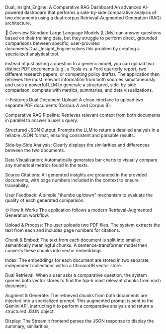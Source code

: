 Dual_Insight_Engine: A Comparative RAG Dashboard
An advanced AI-powered dashboard that performs a side-by-side comparative analysis of two documents using a dual-corpus Retrieval-Augmented Generation (RAG) architecture.

🚀 Overview
Standard Large Language Models (LLMs) can answer questions based on their training data, but they struggle to perform direct, grounded comparisons between specific, user-provided documents.Dual_Insight_Engine solves this problem by creating a specialized analytical tool.

Instead of just asking a question to a generic model, you can upload two distinct PDF documents (e.g., a Tesla vs. a Ford quarterly report, two different research papers, or competing policy drafts). The application then retrieves the most relevant information from both sources simultaneously and uses a powerful LLM to generate a structured, side-by-side comparison, complete with metrics, summaries, and data visualizations.

✨ Features
Dual Document Upload: A clean interface to upload two separate PDF documents (Corpus A and Corpus B).

Comparative RAG Pipeline: Retrieves relevant context from both documents in parallel to answer a user's query.

Structured JSON Output: Prompts the LLM to return a detailed analysis in a reliable JSON format, ensuring consistent and parsable results.

Side-by-Side Analysis: Clearly displays the similarities and differences between the two documents.

Data Visualization: Automatically generates bar charts to visually compare any numerical metrics found in the texts.

Source Citations: All generated insights are grounded in the provided documents, with page numbers included in the context to ensure traceability.

User Feedback: A simple "thumbs up/down" mechanism to evaluate the quality of each generated comparison.

⚙️ How It Works
The application follows a modern Retrieval-Augmented Generation workflow:

Upload & Process: The user uploads two PDF files. The system extracts the text from each and includes page numbers for citations.

Chunk & Embed: The text from each document is split into smaller, semantically meaningful chunks. A sentence-transformer model then converts these chunks into vector embeddings.

Index: The embeddings for each document are stored in two separate, independent collections within a ChromaDB vector store.

Dual Retrieval: When a user asks a comparative question, the system queries both vector stores to find the top-k most relevant chunks from each document.

Augment & Generate: The retrieved chunks from both documents are injected into a specialized prompt. This augmented prompt is sent to the Gemini API, instructing it to perform a comparative analysis and return a structured JSON object.

Display: The Streamlit frontend parses the JSON response to display the summary, similarities,
